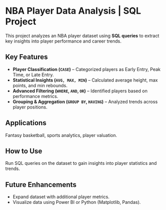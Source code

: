  
# NBA Player Data Analysis | SQL Project

This project analyzes an NBA player dataset using **SQL queries** to extract key insights into player performance and career trends.

## Key Features  
- **Player Classification (`CASE`)** – Categorized players as Early Entry, Peak Time, or Late Entry.  
- **Statistical Insights (`AVG, MAX, MIN`)** – Calculated average height, max points, and min rebounds.  
- **Advanced Filtering (`WHERE`, `AND`, `OR`)** – Identified players based on performance metrics.  
- **Grouping & Aggregation (`GROUP BY`, `HAVING`)** – Analyzed trends across player positions.  

## Applications  
Fantasy basketball, sports analytics, player valuation.

## How to Use  
Run SQL queries on the dataset to gain insights into player statistics and trends.

## Future Enhancements  
- Expand dataset with additional player metrics.  
- Visualize data using Power BI or Python (Matplotlib, Pandas).  

